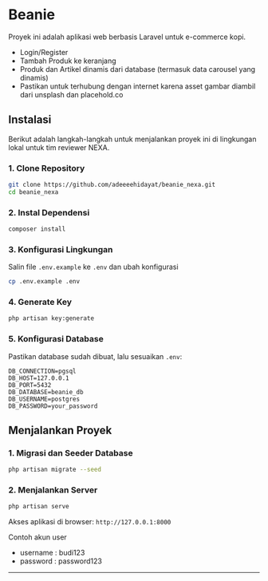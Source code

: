 # Beanie 

Proyek ini adalah aplikasi web berbasis Laravel untuk e-commerce kopi.
- Login/Register
- Tambah Produk ke keranjang
- Produk dan Artikel dinamis dari database (termasuk data carousel yang dinamis)
- Pastikan untuk terhubung dengan internet karena asset gambar diambil dari unsplash dan placehold.co

## Instalasi
Berikut adalah langkah-langkah untuk menjalankan proyek ini di lingkungan lokal untuk tim reviewer NEXA.
### 1. Clone Repository
```sh
git clone https://github.com/adeeeehidayat/beanie_nexa.git
cd beanie_nexa
```

### 2. Instal Dependensi
```sh
composer install
```

### 3. Konfigurasi Lingkungan
Salin file `.env.example` ke `.env` dan ubah konfigurasi
```sh
cp .env.example .env
```

### 4. Generate Key
```sh
php artisan key:generate
```

### 5. Konfigurasi Database
Pastikan database sudah dibuat, lalu sesuaikan `.env`:
```
DB_CONNECTION=pgsql
DB_HOST=127.0.0.1
DB_PORT=5432
DB_DATABASE=beanie_db
DB_USERNAME=postgres
DB_PASSWORD=your_password
```

## Menjalankan Proyek
### 1. Migrasi dan Seeder Database
```sh
php artisan migrate --seed
```

### 2. Menjalankan Server
```sh
php artisan serve
```
Akses aplikasi di browser: `http://127.0.0.1:8000`

Contoh akun user
- username : budi123
- password : password123
---